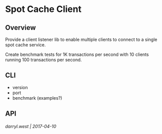 # Spot Cache Client

## Overview

Provide a client listener lib to enable multiple clients to connect to a single spot cache service.

Create benchmark tests for 1K transactions per second with 10 clients running 100 transactions per second.

## CLI

* version
* port
* benchmark (examples?)

## API

###### darryl.west | 2017-04-10
